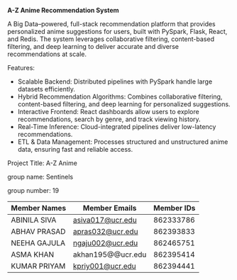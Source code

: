 **A-Z Anime Recommendation System**

A Big Data–powered, full-stack recommendation platform that provides personalized anime suggestions for users, built with PySpark, Flask, React, and Redis. The system leverages collaborative filtering, content-based filtering, and deep learning to deliver accurate and diverse recommendations at scale.

Features:
  - Scalable Backend: Distributed pipelines with PySpark handle large datasets efficiently.
  - Hybrid Recommendation Algorithms: Combines collaborative filtering, content-based filtering, and deep learning for personalized suggestions.
  - Interactive Frontend: React dashboards allow users to explore recommendations, search by genre, and track viewing history.
  - Real-Time Inference: Cloud-integrated pipelines deliver low-latency recommendations.
  - ETL & Data Management: Processes structured and unstructured anime data, ensuring fast and reliable access.





Project Title: A-Z Anime

group name: Sentinels

group number: 19

| Member Names  | Member Emails | Member IDs
| ------------- | ------------- | ------------
| ABINILA SIVA  | asiva017@ucr.edu  | 862333786
| ABHAV PRASAD | apras032@ucr.edu  | 862393833
| NEEHA GAJULA | ngaju002@ucr.edu | 862465751
| ASMA KHAN    |  akhan195@@ucr.edu | 862395414
| KUMAR PRIYAM |  kpriy001@ucr.edu | 862394441
